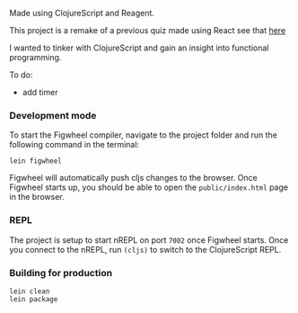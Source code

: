 Made using ClojureScript and Reagent.

This project is a remake of a previous quiz made using React see that [here](https://github.com/FAC-Sixteen/b-b/tree/master/src)

I wanted to tinker with ClojureScript and gain an insight into functional programming.

To do:
 - add timer



### Development mode
To start the Figwheel compiler, navigate to the project folder and run the following command in the terminal:

```
lein figwheel
```

Figwheel will automatically push cljs changes to the browser.
Once Figwheel starts up, you should be able to open the `public/index.html` page in the browser.

### REPL

The project is setup to start nREPL on port `7002` once Figwheel starts.
Once you connect to the nREPL, run `(cljs)` to switch to the ClojureScript REPL.

### Building for production

```
lein clean
lein package
```

